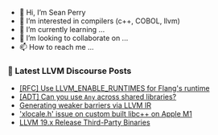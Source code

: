 - 👋 Hi, I’m Sean Perry
- 👀 I’m interested in compilers (c++, COBOL, llvm)
- 🌱 I’m currently learning ...
- 💞️ I’m looking to collaborate on ...
- 📫 How to reach me ...

<!---
s66perry/s66perry is a ✨ special ✨ repository because its `README.md` (this file) appears on your GitHub profile.
You can click the Preview link to take a look at your changes.
--->
### 📕 Latest LLVM Discourse Posts

<!-- DISCOURSE-LLVM:START -->
- [[RFC] Use LLVM_ENABLE_RUNTIMES for Flang&#39;s runtime](https://discourse.llvm.org/t/rfc-use-llvm-enable-runtimes-for-flangs-runtime/80826?page=2#post_22)
- [[ADT] Can you use `Any` across shared libraries?](https://discourse.llvm.org/t/adt-can-you-use-any-across-shared-libraries/82373#post_6)
- [Generating weaker barriers via LLVM IR](https://discourse.llvm.org/t/generating-weaker-barriers-via-llvm-ir/82364#post_8)
- [&#39;xlocale.h&#39; issue on custom built libc++ on Apple M1](https://discourse.llvm.org/t/xlocale-h-issue-on-custom-built-libc-on-apple-m1/82414#post_1)
- [LLVM 19.x Release Third-Party Binaries](https://discourse.llvm.org/t/llvm-19-x-release-third-party-binaries/80374?page=2#post_27)
<!-- DISCOURSE-LLVM:END -->
